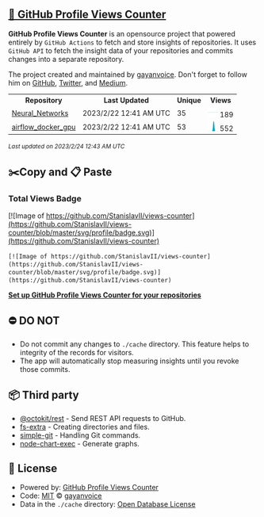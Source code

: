 ## [🚀 GitHub Profile Views Counter](https://github.com/gayanvoice/github-profile-views-counter)
**GitHub Profile Views Counter** is an opensource project that powered entirely by  `GitHub Actions` to fetch and store insights of repositories.
It uses `GitHub API` to fetch the insight data of your repositories and commits changes into a separate repository.

The project created and maintained by [gayanvoice](https://github.com/gayanvoice). Don't forget to follow him on [GitHub](https://github.com/gayanvoice), [Twitter](https://twitter.com/gayanvoice), and [Medium](https://gayanvoice.medium.com/).

<table>
	<tr>
		<th>
			Repository
		</th>
		<th>
			Last Updated
		</th>
		<th>
			Unique
		</th>
		<th>
			Views
		</th>
	</tr>
	<tr>
		<td>
			<a href="https://github.com/StanislavII/views-counter/tree/master/readme/546723876/week.md">
				Neural_Networks
			</a>
		</td>
		<td>
			2023/2/22 12:41 AM UTC
		</td>
		<td>
			35
		</td>
		<td>
			<img alt="Response time graph" src="https://github.com/StanislavII/views-counter/raw/master/graph/546723876/small/week.png" height="20"> 189
		</td>
	</tr>
	<tr>
		<td>
			<a href="https://github.com/StanislavII/views-counter/tree/master/readme/552123895/week.md">
				airflow_docker_gpu
			</a>
		</td>
		<td>
			2023/2/22 12:41 AM UTC
		</td>
		<td>
			53
		</td>
		<td>
			<img alt="Response time graph" src="https://github.com/StanislavII/views-counter/raw/master/graph/552123895/small/week.png" height="20"> 552
		</td>
	</tr>
</table>

<small><i>Last updated on 2023/2/24 12:43 AM UTC</i></small>

## ✂️Copy and 📋 Paste
### Total Views Badge
[![Image of https://github.com/StanislavII/views-counter](https://github.com/StanislavII/views-counter/blob/master/svg/profile/badge.svg)](https://github.com/StanislavII/views-counter)

```readme
[![Image of https://github.com/StanislavII/views-counter](https://github.com/StanislavII/views-counter/blob/master/svg/profile/badge.svg)](https://github.com/StanislavII/views-counter)
```
[**Set up GitHub Profile Views Counter for your repositories**](https://github.com/gayanvoice/github-profile-views-counter)
## ⛔ DO NOT
- Do not commit any changes to `./cache` directory. This feature helps to integrity of the records for visitors.
- The app will automatically stop measuring insights until you revoke those commits.
## 📦 Third party

- [@octokit/rest](https://www.npmjs.com/package/@octokit/rest) - Send REST API requests to GitHub.
- [fs-extra](https://www.npmjs.com/package/fs-extra) - Creating directories and files.
- [simple-git](https://www.npmjs.com/package/simple-git) - Handling Git commands.
- [node-chart-exec](https://www.npmjs.com/package/node-chart-exec) - Generate graphs.
## 📄 License
- Powered by: [GitHub Profile Views Counter](https://github.com/gayanvoice/github-profile-views-counter)
- Code: [MIT](./LICENSE) © [gayanvoice](https://github.com/gayanvoice)
- Data in the `./cache` directory: [Open Database License](https://opendatacommons.org/licenses/odbl/1-0/)